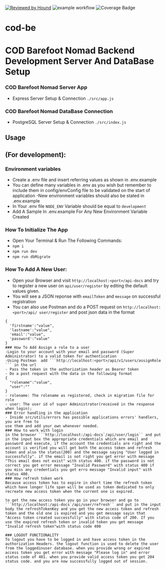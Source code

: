 [![Reviewed by Hound](https://img.shields.io/badge/Reviewed_by-Hound-8E64B0.svg)](https://houndci.com)
![example workflow](https://github.com/atlp-rwanda/cod-be/actions/workflows/node.js.yml/badge.svg)
![Coverage Badge](https://img.shields.io/endpoint?url=https://gist.githubusercontent.com/sergenm/fc852272be18bb21d4a7418ab58e2edc/raw/cod-be__pull_30.json)

# cod-be
# COD Barefoot Nomad Backend Development Server And DataBase Setup

### COD Barefoot Nomad Server App 
- Express Server Setup & Connection ```./src/app.js```
### COD Barefoot Nomad DataBase Connection
- PostgreSQL Server Setup & Connection ```./src/index.js```

## Usage
## (For development):

### Environment variables
- Create a .env file and insert referring values as shown in .env.example
- You can define many variables in .env as you wish but remember to include them in   config/envConfig file to be validated on the start of application
-New environment variables should also be stated in .env.example
- In Your .env file ```NODE_ENV``` Variable should be equal to ```development```
- Add A Sample In .env.example For Any New Environment Variable Created

### How To Initialize The App

- Open Your Terminal & Run The Following Commands:
- ```npm i```
- ```npm run dev```
- ```npm run dbMigrate```
### How To Add A New User: 
  - Open your Browser and visit ```http://localhost:<port>/api-docs``` and try to register a new user on `api/user/register` by editing the default values given.
  - You will see a JSON reponse with `emailToken` and `message` on successful registration
  - You can also use Postman and do a POST request on ```http://localhost:<port>/api/ user/register``` and post json data in the format 
  ```
  {
    'firstname':"value",
    'lastname':"value",
    'email':"value",
    'password':"value"
 }
 ### How To Add Assign a role to a user 
 -Login to your account with your email and password (Super Administrator) to a valid token for authentication 
 -Using Postman  add ```http://localhost:<port>/api/v1/users/assignRole ``` in the url 
 - Pass the token in the authorization header as Bearer token  
 - Do a post request with the data in the following format 
  {
    "rolename":"value",
    "user":""
  }
  - rolename: The rolename as registered, check in migration file for role
  - user: The user id of super Administrator(received in the response when login);
### Error handling in the application
- Inside src/utils/errors has possible applications errors' handlers, you are free to
use them and add your own whenever needed.
### How to work with login
in the browser ```http://localhost:/api-docs`/api/user/login`` and put in the input box the appropriate credentials which are email and password and execute, if the account the credentials are right and the account is verified you will get both the access token and refresh token and also the status(200) and the message saying "User logged in successfully". if the email is not right you get error with message "This email does not exist" with status 400. if the password is not correct you get error message "Invalid Password" with status 400 if you miss any credentials you get erro message "Invalid input" with status 400.
### How refresh token work
Because access token has to expire in short time the refresh token which have longer life span will be used as token dedicated to only recreate new access token when the current one is expired.

to get the new access token you go in your browser and go to ```http://localhost:/api-docs`/api/user/refresh`` and put in the input body the refreshTokenKey and you get the new access token and refresh token and the old one is expired and you get message sayin that "Access token created successfully" with status code of 200. If you use the expired refresh token or invalid token you get message "Invalid refresh token"with status code 400

### LOGOUT FUNCTIONALITY
To logout you have to be logged in and have access token in the authorization Headers. the logout function is used to delete the user from the loggedinuser database. when you provide wrong or expired access token you get error with message "Please log in" and error status code of 401. when you provide valid access token you get 204 status code. and you are now successfully logged out of session.
